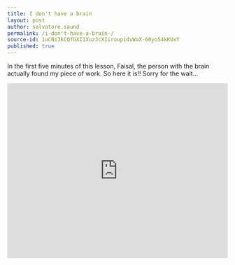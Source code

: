 ```yaml
---
title: I don't have a brain 
layout: post
author: salvatore.saund
permalink: /i-don't-have-a-brain-/
source-id: 1uCNi3kCQfGXI1XuzJcXIiroupidvWaX-60yo54kKUxY
published: true
---
```

In the first five minutes of this lesson, Faisal, the person with the brain actually found my piece of work. So here it is!! Sorry for the wait…

<iframe height="400px" width="100%" src="https://repl.it/@salvatoresaund/RowdyLimpBoaconstrictor?lite=true" scrolling="no" frameborder="no" allowtransparency="true" allowfullscreen="true" sandbox="allow-forms allow-pointer-lock allow-popups allow-same-origin allow-scripts allow-modals"></iframe>

